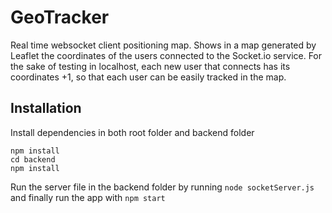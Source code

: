 # GeoTracker

Real time websocket client positioning map. Shows in a map generated by Leaflet the coordinates of the users connected to the Socket.io service.
For the sake of testing in localhost, each new user that connects has its coordinates +1, so that each user can be easily tracked in the map.

## Installation

Install dependencies in both root folder and backend folder
```
npm install
cd backend
npm install
```
Run the server file in the backend folder by running
```node socketServer.js```
and finally run the app with
```npm start```
